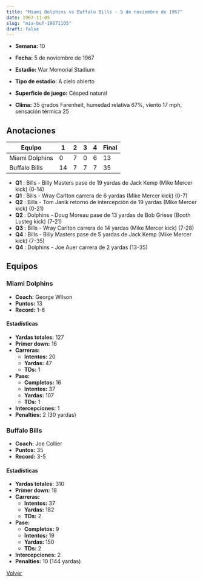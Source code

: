 ```yaml
---
title: "Miami Dolphins vs Buffalo Bills - 5 de noviembre de 1967"
date: 1967-11-05
slug: "mia-buf-19671105"
draft: false
---
```


* **Semana:** 10
* **Fecha:** 5 de noviembre de 1967

* **Estadio:** War Memorial Stadium
* **Tipo de estadio:** A cielo abierto
* **Superficie de juego:** Césped natural
* **Clima:** 35 grados Farenheit, humedad relativa 67%, viento 17 mph, sensación térmica 25





## Anotaciones
| Equipo | 1 | 2 | 3 | 4 | Final |
|--------|---|---|---|---|-------|
| Miami Dolphins  | 0 | 7 | 0 | 6  | 13 |
| Buffalo Bills  | 14 | 7 | 7 | 7  | 35 |
* **Q1** : Bills - Billy Masters pase de 19 yardas de Jack Kemp (Mike Mercer kick) (0-14)
* **Q1** : Bills - Wray Carlton carrera de 6 yardas (Mike Mercer kick) (0-7)
* **Q2** : Bills - Tom Janik retorno de intercepción de 19 yardas (Mike Mercer kick) (0-21)
* **Q2** : Dolphins - Doug Moreau pase de 13 yardas de Bob Griese (Booth Lusteg kick) (7-21)
* **Q3** : Bills - Wray Carlton carrera de 14 yardas (Mike Mercer kick) (7-28)
* **Q4** : Bills - Billy Masters pase de 5 yardas de Jack Kemp (Mike Mercer kick) (7-35)
* **Q4** : Dolphins - Joe Auer carrera de 2 yardas (13-35)


## Equipos


### Miami Dolphins
* **Coach:** George Wilson
* **Puntos:** 13
* **Record:** 1-6
#### Estadísticas
* **Yardas totales:** 127
* **Primer down:** 16
* **Carreras:**
  * **Intentos:** 20
  * **Yardas:** 47
  * **TDs:** 1
* **Pase:**
  * **Completos:** 16
  * **Intentos:** 37
  * **Yardas:** 107
  * **TDs:** 1
* **Intercepciones:** 1
* **Penalties:** 2 (30 yardas)

### Buffalo Bills
* **Coach:** Joe Collier
* **Puntos:** 35
* **Record:** 3-5
#### Estadísticas
* **Yardas totales:** 310
* **Primer down:** 18
* **Carreras:**
  * **Intentos:** 37
  * **Yardas:** 182
  * **TDs:** 2
* **Pase:**
  * **Completos:** 9
  * **Intentos:** 19
  * **Yardas:** 150
  * **TDs:** 2
* **Intercepciones:** 2
* **Penalties:** 10 (144 yardas)


[Volver](/historia/1967)
